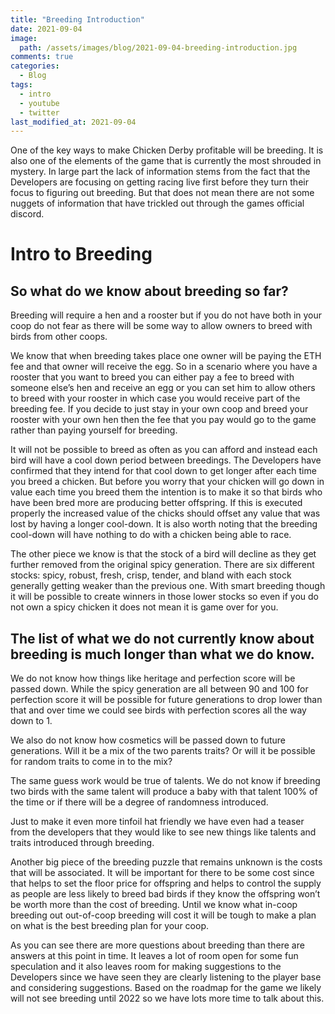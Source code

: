 ```yaml
---
title: "Breeding Introduction"
date: 2021-09-04
image: 
  path: /assets/images/blog/2021-09-04-breeding-introduction.jpg
comments: true
categories:
  - Blog
tags:
  - intro
  - youtube
  - twitter
last_modified_at: 2021-09-04
---
```


One of the key ways to make Chicken Derby profitable will be breeding. It is also one of the elements of the game that is currently the most shrouded in mystery. In large part the lack of information stems from the fact that the Developers are focusing on getting racing live first before they turn their focus to figuring out breeding. But that does not mean there are not some nuggets of information that have trickled out through the games official discord.

<!--more-->

# Intro to Breeding

## So what do we know about breeding so far?

Breeding will require a hen and a rooster but if you do not have both in your coop do not fear as there will be some way to allow owners to breed with birds from other coops.

We know that when breeding takes place one owner will be paying the ETH fee and that owner will receive the egg. So in a scenario where you have a rooster that you want to breed you can either pay a fee to breed with someone else’s hen and receive an egg or you can set him to allow others to breed with your rooster in which case you would receive part of the breeding fee. If you decide to just stay in your own coop and breed your rooster with your own hen then the fee that you pay would go to the game rather than paying yourself for breeding. 

It will not be possible to breed as often as you can afford and instead each bird will have a cool down period between breedings. The Developers have confirmed that they intend for that cool down to get longer after each time you breed a chicken. But before you worry that your chicken will go down in value each time you breed them the intention is to make it so that birds who have been bred more are producing better offspring. If this is executed properly the increased value of the chicks should offset any value that was lost by having a longer cool-down. It is also worth noting that the breeding cool-down will have nothing to do with a chicken being able to race.

The other piece we know is that the stock of a bird will decline as they get further removed from the original spicy generation. There are six different stocks: spicy, robust, fresh, crisp, tender, and bland with each stock generally getting weaker than the previous one. With smart breeding though it will be possible to create winners in those lower stocks so even if you do not own a spicy chicken it does not mean it is game over for you.


## The list of what we do not currently know about breeding is much longer than what we do know.

We do not know how things like heritage and perfection score will be passed down. While the spicy generation are all between 90 and 100 for perfection score it will be possible for future generations to drop lower than that and over time we could see birds with perfection scores all the way down to 1.

We also do not know how cosmetics will be passed down to future generations. Will it be a mix of the two parents traits? Or will it be possible for random traits to come in to the mix? 

The same guess work would be true of talents. We do not know if breeding two birds with the same talent will produce a baby with that talent 100% of the time or if there will be a degree of randomness introduced. 

Just to make it even more tinfoil hat friendly we have even had a teaser from the developers that they would like to see new things like talents and traits introduced through breeding. 

Another big piece of the breeding puzzle that remains unknown is the costs that will be associated. It will be important for there to be some cost since that helps to set the floor price for offspring and helps to control the supply as people are less likely to breed bad birds if they know the offspring won’t be worth more than the cost of breeding. Until we know what in-coop breeding out out-of-coop breeding will cost it will be tough to make a plan on what is the best breeding plan for your coop.

As you can see there are more questions about breeding than there are answers at this point in time. It leaves a lot of room open for some fun speculation and it also leaves room for making suggestions to the Developers since we have seen they are clearly listening to the player base and considering suggestions. Based on the roadmap for the game we likely will not see breeding until 2022 so we have lots more time to talk about this.
